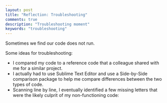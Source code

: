 ```yaml
---
layout: post
title: "Reflection: Troubleshooting"
comments: true
description: "Troubleshooting moment"
keywords: "troubleshooting"
---
```


Sometimes we find our code does not run.  

Some ideas for troubleshooting: 
* I compared my code to a reference code that a colleague shared with me for a similar project. 
* I actually had to use Sublime Text Editor and use a Side-by-Side comparison package to help me compare differences between the two types of code. 
* Scanning line by line, I eventually identified a few missing letters that were the likely culprit of my non-functioning code: 



